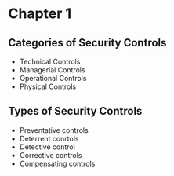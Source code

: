 

# Chapter 1

## Categories of Security Controls
- Technical Controls
- Managerial Controls
- Operational Controls
- Physical Controls

## Types of Security Controls
- Preventative controls
- Deterrent conrtols
- Detective control
- Corrective controls
- Compensating controls